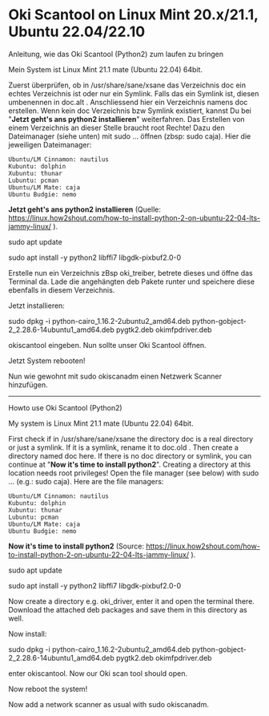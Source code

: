 # Oki Scantool on Linux Mint 20.x/21.1, Ubuntu 22.04/22.10
Anleitung, wie das Oki Scantool (Python2) zum laufen zu bringen

Mein System ist Linux Mint 21.1 mate (Ubuntu 22.04) 64bit.

Zuerst überprüfen, ob in /usr/share/sane/xsane das Verzeichnis doc ein echtes Verzeichnis ist oder nur ein Symlink.
Falls das ein Symlink ist, diesen umbenennen in doc.alt . Anschliessend hier ein Verzeichnis namens doc erstellen.
Wenn kein doc Verzeichnis bzw Symlink existiert, kannst Du bei "**Jetzt geht's ans python2 installieren**" weiterfahren.
Das Erstellen von einem Verzeichnis an dieser Stelle braucht root Rechte! Dazu den Dateimanager (siehe unten) mit sudo ... öffnen (zbsp: sudo caja).
Hier die jeweiligen Dateimanager:

    Ubuntu/LM Cinnamon: nautilus
    Kubuntu: dolphin
    Xubuntu: thunar
    Lubuntu: pcman
    Ubuntu/LM Mate: caja
    Ubuntu Budgie: nemo

**Jetzt geht's ans python2 installieren** (Quelle: https://linux.how2shout.com/how-to-install-python-2-on-ubuntu-22-04-lts-jammy-linux/ ).

sudo apt update

sudo apt install -y python2 libffi7 libgdk-pixbuf2.0-0

Erstelle nun ein Verzeichnis zBsp oki_treiber, betrete dieses und öffne das Terminal da.
Lade die angehängten deb Pakete runter und speichere diese ebenfalls in diesem Verzeichnis.

Jetzt installieren:

sudo dpkg -i python-cairo_1.16.2-2ubuntu2_amd64.deb python-gobject-2_2.28.6-14ubuntu1_amd64.deb pygtk2.deb okimfpdriver.deb

okiscantool eingeben. Nun sollte unser Oki Scantool öffnen.

Jetzt System rebooten!

Nun wie gewohnt mit sudo okiscanadm einen Netzwerk Scanner hinzufügen.

---------------------

Howto use Oki Scantool (Python2)

My system is Linux Mint 21.1 mate (Ubuntu 22.04) 64bit.

First check if in /usr/share/sane/xsane the directory doc is a real directory or just a symlink.
If it is a symlink, rename it to doc.old . Then create a directory named doc here.
If there is no doc directory or symlink, you can continue at "**Now it's time to install python2**".
Creating a directory at this location needs root privileges! Open the file manager (see below) with sudo ... (e.g.: sudo caja).
Here are the file managers:

    Ubuntu/LM Cinnamon: nautilus
    Kubuntu: dolphin
    Xubuntu: thunar
    Lubuntu: pcman
    Ubuntu/LM Mate: caja
    Ubuntu Budgie: nemo

**Now it's time to install python2** (Source: https://linux.how2shout.com/how-to-install-python-2-on-ubuntu-22-04-lts-jammy-linux/ ).

sudo apt update

sudo apt install -y python2 libffi7 libgdk-pixbuf2.0-0

Now create a directory e.g. oki_driver, enter it and open the terminal there.
Download the attached deb packages and save them in this directory as well.

Now install:

sudo dpkg -i python-cairo_1.16.2-2ubuntu2_amd64.deb python-gobject-2_2.28.6-14ubuntu1_amd64.deb pygtk2.deb okimfpdriver.deb

enter okiscantool. Now our Oki scan tool should open.

Now reboot the system!

Now add a network scanner as usual with sudo okiscanadm.
